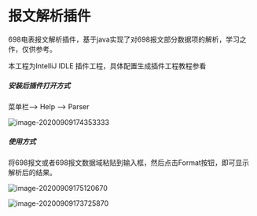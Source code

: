 # 报文解析插件

698电表报文解析插件，基于java实现了对698报文部分数据项的解析，学习之作，仅供参考。


本工程为IntelliJ IDLE 插件工程，具体配置生成插件工程教程参看 

[从 0 编写自己的第一款 IDEA 插件！]: https://www.jianshu.com/p/cdf8f247f8cf



##### 安装后插件打开方式

菜单栏--> Help --> Parser 

![image-20200909174353333](https://github.com/qinling0918/FrameMessageParser/blob/master/images/image-20200909174353333.png)

##### 使用方式

​	将698报文或者698报文数据域粘贴到输入框，然后点击Format按钮，即可显示解析后的结果。

![image-20200909175120670](https://github.com/qinling0918/FrameMessageParser/blob/master/images/image-20200909175120670.png)

![image-20200909173725870](https://github.com/qinling0918/FrameMessageParser/blob/master/images/image-20200909173725870.png)
